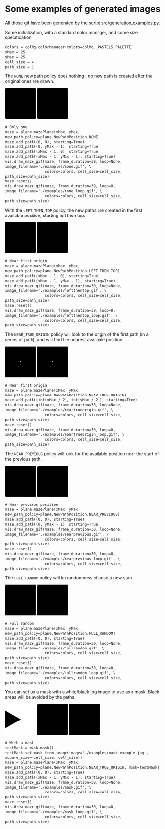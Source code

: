 # Some examples of generated images

All those gif have been generated by the script [src/generation_examples.py](src/generation_examples.py).

Some initialization, with a standard color manager, and some size specification : 

```
colors = colMg.colorManager(colors=colMg._PASTELS_PALETTE)
xMax = 25
yMax = 25
cell_size = 4
path_size = 2
```

The `NONE` new path policy does nothing : no new path is created after the original ones are drawn.

![](./examples/none.gif)
![](./examples/none_loop.gif)

```
# Only one
maze = plane.mazePlane(xMax, yMax, new_path_policy=plane.NewPathPosition.NONE)
maze.add_path((0, 0), starting=True)
maze.add_path((0, yMax - 1), starting=True)
maze.add_path((xMax - 1, 0), starting=True)
maze.add_path((xMax - 1, yMax - 1), starting=True)
vis.draw_maze_gif(maze, frame_duration=30, loop=None, image_filename='./examples/none.gif', \
                  colors=colors, cell_size=cell_size, path_size=path_size)
maze.reset()
vis.draw_maze_gif(maze, frame_duration=30, loop=0, image_filename='./examples/none_loop.gif', \
                  colors=colors, cell_size=cell_size, path_size=path_size)
```

With the `LEFT_THEN_TOP` policy, the new paths are created in the first available position, starting left then top.

![](./examples/leftthentop.gif)
![](./examples/leftthentop_loop.gif)

```
# Near first origin
maze = plane.mazePlane(xMax, yMax, new_path_policy=plane.NewPathPosition.LEFT_THEN_TOP)
maze.add_path((xMax - 1, 0), starting=True)
maze.add_path((xMax - 1, yMax - 1), starting=True)
vis.draw_maze_gif(maze, frame_duration=30, loop=None, image_filename='./examples/leftthentop.gif', \
                  colors=colors, cell_size=cell_size, path_size=path_size)
maze.reset()
vis.draw_maze_gif(maze, frame_duration=30, loop=0, image_filename='./examples/leftthentop_loop.gif', \
                  colors=colors, cell_size=cell_size, path_size=path_size)
```

The `NEAR_TRUE_ORIGIN` policy will look to the origin of the first path (in a series of path), and will find the nearest available position.

![](./examples/neartrueorigin.gif)
![](./examples/neartrueorigin.gif)

```
# Near first origin
maze = plane.mazePlane(xMax, yMax, new_path_policy=plane.NewPathPosition.NEAR_TRUE_ORIGIN)
maze.add_path((int(xMax / 2), int(yMax / 2)), starting=True)
vis.draw_maze_gif(maze, frame_duration=30, loop=None, image_filename='./examples/neartrueorigin.gif', \
                  colors=colors, cell_size=cell_size, path_size=path_size)
maze.reset()
vis.draw_maze_gif(maze, frame_duration=30, loop=0, image_filename='./examples/neartrueorigin_loop.gif', \
                  colors=colors, cell_size=cell_size, path_size=path_size)
```

The `NEAR_PREVIOUS` policy will look for the available position near the start of the previous path.

![](./examples/nearprevious.gif)
![](./examples/nearprevious_loop.gif)

```
# Near previous position
maze = plane.mazePlane(xMax, yMax, new_path_policy=plane.NewPathPosition.NEAR_PREVIOUS)
maze.add_path((0, 0), starting=True)
maze.add_path((0, yMax - 1), starting=True)
vis.draw_maze_gif(maze, frame_duration=30, loop=None, image_filename='./examples/nearprevious.gif', \
                  colors=colors, cell_size=cell_size, path_size=path_size)
maze.reset()
vis.draw_maze_gif(maze, frame_duration=30, loop=0, image_filename='./examples/nearprevious_loop.gif', \
                  colors=colors, cell_size=cell_size, path_size=path_size)
```

The `FULL_RANDOM` policy will let randomness choose a new start.

![](./examples/fullrandom.gif)
![](./examples/fullrandom_loop.gif)

```
# Full random
maze = plane.mazePlane(xMax, yMax, new_path_policy=plane.NewPathPosition.FULL_RANDOM)
maze.add_path((0, 0), starting=True)
vis.draw_maze_gif(maze, frame_duration=30, loop=None, image_filename='./examples/fullrandom.gif', \
                  colors=colors, cell_size=cell_size, path_size=path_size)
maze.reset()
vis.draw_maze_gif(maze, frame_duration=30, loop=0, image_filename='./examples/fullrandom_loop.gif', \
                  colors=colors, cell_size=cell_size, path_size=path_size)
```

You can set up a mask with a white/black jpg image to use as a mask. Black areas will be avoided by the paths.

![](./examples/mask_example.jpg)
![](./examples/mask.gif)
![](./examples/mask_loop.gif)

```
# With a mask
testMask = mask.mask()
testMask.set_mask_from_image(image='./examples/mask_example.jpg', square_size=(cell_size, cell_size))
maze = plane.mazePlane(xMax, yMax, new_path_policy=plane.NewPathPosition.NEAR_TRUE_ORIGIN, mask=testMask)
maze.add_path((0, 0), starting=True)
maze.add_path((xMax - 1, yMax - 1), starting=True)
vis.draw_maze_gif(maze, frame_duration=30, loop=None, image_filename='./examples/mask.gif', \
                  colors=colors, cell_size=cell_size, path_size=path_size)
maze.reset()
vis.draw_maze_gif(maze, frame_duration=30, loop=0, image_filename='./examples/mask_loop.gif', \
                  colors=colors, cell_size=cell_size, path_size=path_size)
```
